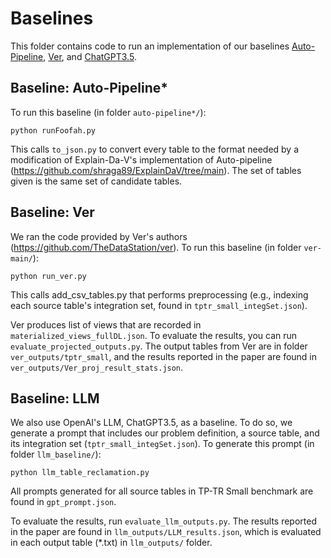 # Baselines

This folder contains code to run an implementation of our baselines [Auto-Pipeline](https://www.vldb.org/pvldb/vol14/p2563-he.pdf), [Ver](https://arxiv.org/pdf/2106.01543.pdf), and [ChatGPT3.5](https://chat.openai.com/). 


## Baseline: Auto-Pipeline*
To run this baseline (in folder `auto-pipeline*/`):
```
python runFoofah.py
```
This calls `to_json.py` to convert every table to the format needed by a modification of Explain-Da-V's implementation of Auto-pipeline (https://github.com/shraga89/ExplainDaV/tree/main). The set of tables given is the same set of candidate tables.


## Baseline: Ver
We ran the code provided by Ver's authors (https://github.com/TheDataStation/ver). 
To run this baseline (in folder `ver-main/`):
```
python run_ver.py
```
This calls add_csv_tables.py that performs preprocessing (e.g., indexing each source table's integration set, found in `tptr_small_integSet.json`).

Ver produces list of views that are recorded in `materialized_views_fullDL.json`. To evaluate the results, you can run `evaluate_projected_outputs.py`. The output tables from Ver are in folder `ver_outputs/tptr_small`, and the results reported in the paper are found in `ver_outputs/Ver_proj_result_stats.json`.

## Baseline: LLM
We also use OpenAI's LLM, ChatGPT3.5, as a baseline. To do so, we generate a prompt that includes our problem definition, a source table, and its integration set (`tptr_small_integSet.json`). To generate this prompt (in folder `llm_baseline/`):
```
python llm_table_reclamation.py
```
All prompts generated for all source tables in TP-TR Small benchmark are found in `gpt_prompt.json`.

To evaluate the results, run `evaluate_llm_outputs.py`. The results reported in the paper are found in `llm_outputs/LLM_results.json`, which is evaluated in each output table (*.txt) in `llm_outputs/` folder.